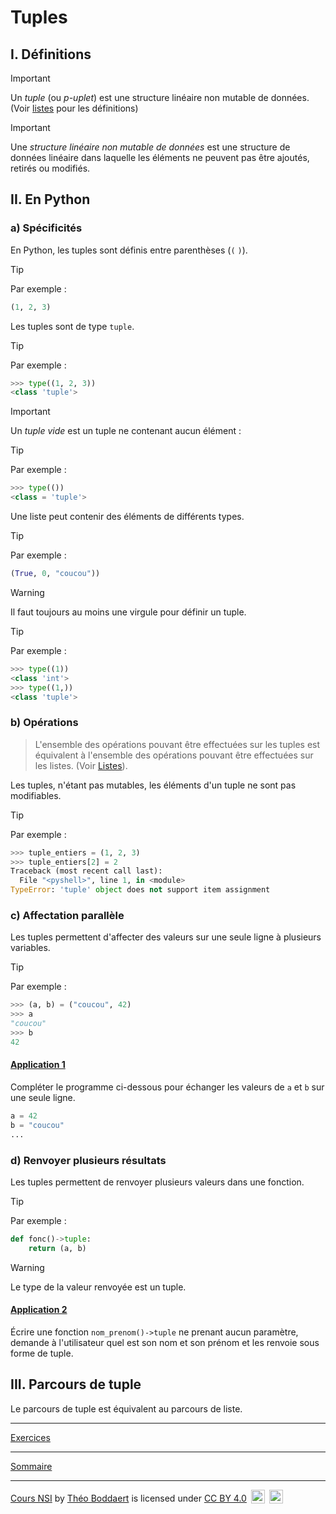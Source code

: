 # Tuples

## I. Définitions

> [!IMPORTANT]
> Un *tuple* (ou *p-uplet*) est une structure linéaire non mutable de données. (Voir [listes](./Listes.md) pour les définitions)

> [!IMPORTANT]
> Une *structure linéaire non mutable de données* est une structure de données linéaire dans laquelle les éléments ne peuvent pas être ajoutés, retirés ou modifiés.

## II. En Python

### a) Spécificités

En Python, les tuples sont définis entre parenthèses (`(` `)`).

> [!TIP]
> Par exemple :
> ```python
> (1, 2, 3)
> ```

Les tuples sont de type `tuple`.

> [!TIP]
> Par exemple :
>```python
> >>> type((1, 2, 3))
> <class 'tuple'>
> ```

> [!IMPORTANT]
> Un *tuple vide* est un tuple ne contenant aucun élément :

> [!TIP]
> Par exemple :
> ```python
> >>> type(())
> <class = 'tuple'>
> ```

Une liste peut contenir des éléments de différents types.

> [!TIP]
> Par exemple :
> ```python
> (True, 0, "coucou"))
> ```

> [!WARNING]
> Il faut toujours au moins une virgule pour définir un tuple.

> [!TIP]
> Par exemple :
> ```python
> >>> type((1))
> <class 'int'>
> >>> type((1,))
> <class 'tuple'>
> ```

### b) Opérations

> L'ensemble des opérations pouvant être effectuées sur les tuples est équivalent à l'ensemble des opérations pouvant être effectuées sur les listes. (Voir [Listes](./../Tableaux/Listes.md)).

Les tuples, n'étant pas mutables, les éléments d'un tuple ne sont pas modifiables.

> [!TIP]
> Par exemple :
> ```python
> >>> tuple_entiers = (1, 2, 3)
> >>> tuple_entiers[2] = 2
> Traceback (most recent call last):
>   File "<pyshell>", line 1, in <module>
> TypeError: 'tuple' object does not support item assignment
> ```

### c) Affectation parallèle

Les tuples permettent d'affecter des valeurs sur une seule ligne à plusieurs variables.

> [!TIP]
> Par exemple :
> ```python
> >>> (a, b) = ("coucou", 42)
> >>> a
> "coucou"
> >>> b
> 42
> ```

#### <ins>Application 1</ins>

Compléter le programme ci-dessous pour échanger les valeurs de `a` et `b` sur une seule ligne.

```python
a = 42
b = "coucou"
...
```

### d) Renvoyer plusieurs résultats

Les tuples permettent de renvoyer plusieurs valeurs dans une fonction.

> [!TIP]
> Par exemple :
> ```python
> def fonc()->tuple:
>     return (a, b)
> ```

> [!WARNING]
> Le type de la valeur renvoyée est un tuple.

#### <ins>Application 2</ins>

Écrire une fonction `nom_prenom()->tuple` ne prenant aucun paramètre, demande à l'utilisateur quel est son nom et son prénom et les renvoie sous forme de tuple.

## III. Parcours de tuple

Le parcours de tuple est équivalent au parcours de liste.
_____________

[Exercices](./Exercices/Exercices_tuples.md)

_____________

[Sommaire](./../../README.md)

___________

<p xmlns:cc="http://creativecommons.org/ns#" xmlns:dct="http://purl.org/dc/terms/"><a property="dct:title" rel="cc:attributionURL" href="https://github.com/boddaert/nsi">Cours NSI</a> by <a rel="cc:attributionURL dct:creator" property="cc:attributionName" href="https://github.com/boddaert">Théo Boddaert</a> is licensed under <a href="https://creativecommons.org/licenses/by/4.0/?ref=chooser-v1" target="_blank" rel="license noopener noreferrer" style="display:inline-block;">CC BY 4.0</a>  <img style="height:22px!important;margin-left:3px;vertical-align:text-bottom;" src="https://mirrors.creativecommons.org/presskit/icons/cc.svg?ref=chooser-v1" alt="">  <img style="height:22px!important;margin-left:3px;vertical-align:text-bottom;" src="https://mirrors.creativecommons.org/presskit/icons/by.svg?ref=chooser-v1" alt=""></p> 

